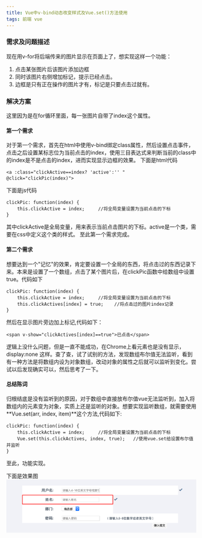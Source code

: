 ```yaml
---
title: Vue中v-bind动态改变样式及Vue.set()方法使用
tags: 前端 vue
---
```


### 需求及问题描述
现在用v-for将后端传来的图片显示在页面上了，想实现这样一个功能：
1. 点击某张图片后该图片添加边框 
2. 同时该图片右侧增加标记，提示已经点击。 
3. 边框是只有正在操作的图片才有，标记是只要点击过就有。

### 解决方案
这里因为是在for循环里面，每一张图片自带了index这个属性。

#### 第一个需求
对于第一个需求，首先在html中使用v-bind绑定class属性，然后设置点击事件，点击之后设置某标志位为当前点击的index，使用三目表达式来判断当前的class中的index是不是点击的index，进而实现显示边框的效果。
下面是html代码
```
<a :class="clickActive==index? 'active':'' "  @click="clickPic(index)">
```
下面是js代码
```
clickPic: function(index) {
    this.clickActive = index;     //将全局变量设置为当前点击的下标
}
```
其中clickActive是全局变量，用来表示当前点击图片的下标。active是一个类，需要在css中定义这个类的样式。
至此第一个需求完成。

#### 第二个需求
想要达到一个"记忆"的效果，肯定要设置一个全局的东西，将点击过的东西记录下来。本来是设置了一个数组，点击了某个图片后，在clickPic函数中给数组中设置true。代码如下

```
clickPic: function(index) {
    this.clickActive = index;     //将全局变量设置为当前点击的下标
    this.clickActives[index] = true;    //将点击过的图片index记录
}
```

然后在显示图片旁边加上标记,代码如下：

```
<span v-show="clickActives[index]==true">已点击</span>
```

逻辑上没什么问题，但是一直不能成功，在Chrome上看元素也是没有显示，display:none 这样。查了查，试了试别的方法，发现数组布尔值无法监听，看到有一种方法是将数组内设为对象数组，改动对象的属性之后就可以监听到变化。尝试以后发现确实可以，然后思考了一下。

#### 总结陈词
归根结底是没有监听到的原因，对于数组中直接放布尔值vue无法监听到，加入将数组内的元素变为对象，实质上还是监听的对象。想要实现监听数组，就需要使用**Vue.set(arr, index, item)**这个方法,代码如下:

```
clickPic: function(index) {
    this.clickActive = index;     //将全局变量设置为当前点击的下标
    Vue.set(this.clickActives, index, true);   //使用vue.set给设置布尔值并监听
}
```

至此，功能实现。

下面是效果图
![avatar](https://github.com/LRQLRQ/picture/blob/master/vueSet.png?raw=true)
